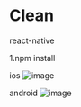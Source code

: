 # Clean
react-native

1.npm install

ios
![image](https://github.com/cathy19/Clean/blob/master/ios-Clean.gif)

android
![image](https://github.com/cathy19/Clean/blob/master/android-Clean.gif)

